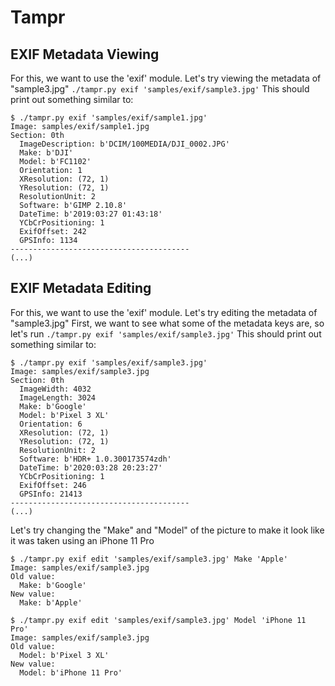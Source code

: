 # Tampr

## EXIF Metadata Viewing

For this, we want to use the 'exif' module. Let's try viewing the metadata of "sample3.jpg"
`./tampr.py exif 'samples/exif/sample3.jpg'`
This should print out something similar to:
```
$ ./tampr.py exif 'samples/exif/sample1.jpg'
Image: samples/exif/sample1.jpg
Section: 0th
  ImageDescription: b'DCIM/100MEDIA/DJI_0002.JPG'
  Make: b'DJI'
  Model: b'FC1102'
  Orientation: 1
  XResolution: (72, 1)
  YResolution: (72, 1)
  ResolutionUnit: 2
  Software: b'GIMP 2.10.8'
  DateTime: b'2019:03:27 01:43:18'
  YCbCrPositioning: 1
  ExifOffset: 242
  GPSInfo: 1134
----------------------------------------
(...)
```

## EXIF Metadata Editing
For this, we want to use the 'exif' module. Let's try editing the metadata of "sample3.jpg"
First, we want to see what some of the metadata keys are, so let's run
`./tampr.py exif 'samples/exif/sample3.jpg'`
This should print out something similar to:
```
$ ./tampr.py exif 'samples/exif/sample3.jpg'
Image: samples/exif/sample3.jpg
Section: 0th
  ImageWidth: 4032
  ImageLength: 3024
  Make: b'Google'
  Model: b'Pixel 3 XL'
  Orientation: 6
  XResolution: (72, 1)
  YResolution: (72, 1)
  ResolutionUnit: 2
  Software: b'HDR+ 1.0.300173574zdh'
  DateTime: b'2020:03:28 20:23:27'
  YCbCrPositioning: 1
  ExifOffset: 246
  GPSInfo: 21413
----------------------------------------
(...)
```
Let's try changing the "Make" and "Model" of the picture to make it look like it was taken using an iPhone 11 Pro
```
$ ./tampr.py exif edit 'samples/exif/sample3.jpg' Make 'Apple'
Image: samples/exif/sample3.jpg
Old value:
  Make: b'Google'
New value:
  Make: b'Apple'
  ```
```
$ ./tampr.py exif edit 'samples/exif/sample3.jpg' Model 'iPhone 11 Pro'
Image: samples/exif/sample3.jpg
Old value:
  Model: b'Pixel 3 XL'
New value:
  Model: b'iPhone 11 Pro'
  ```

